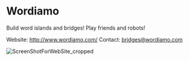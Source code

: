 # Wordiamo

Build word islands and bridges!
Play friends and robots!

Website: http://www.wordiamo.com/
Contact: bridges@wordiamo.com

![ScreenShotForWebSite_cropped](https://user-images.githubusercontent.com/87615011/126078086-aec5c5fa-a9fb-43af-8e5b-86bfe04c149c.png)


